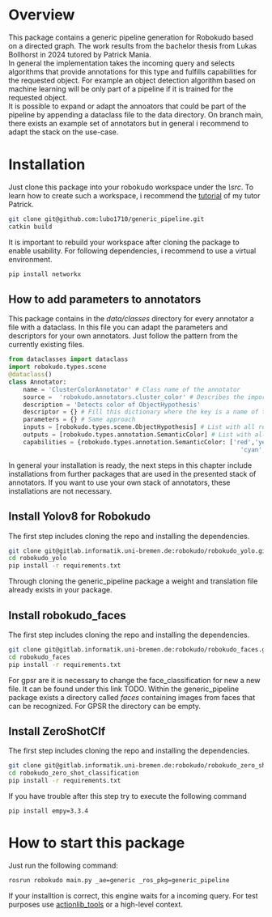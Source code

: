 # Overview
This package contains a generic pipeline generation for Robokudo based on a directed graph. The work results from the bachelor thesis from Lukas Bollhorst in 2024 tutored by Patrick Mania.  
In general the implementation takes the incoming query and selects algorithms that provide annotations for this type and fulfills capabilities for the requested object. For example an object detection
algorithm based on machine learning will be only part of a pipeline if it is trained for the requested object.  
It is possible to expand or adapt the annoators that could be part of the pipeline by appending a dataclass file to the data directory. On branch main, there exists an example set of annotators but in general
i recommend to adapt the stack on the use-case.

# Installation
Just clone this package into your robokudo workspace under the *\src*. To learn how to create such a workspace, i recommend the [tutorial](https://robokudo.ai.uni-bremen.de/) of my tutor Patrick.
```bash
git clone git@github.com:lubo1710/generic_pipeline.git
catkin build
```
It is important to rebuild your workspace after cloning the package to enable usability.
For following dependencies, i recommend to use a virtual environment.

```bash
pip install networkx
```
## How to add parameters to annotators
This package contains in the *data/classes* directory for every annotator a file with a dataclass. In this file you can adapt the parameters and descriptors for your own annotators. Just follow the pattern
from the currently existing files.
```python
from dataclasses import dataclass
import robokudo.types.scene
@dataclass()
class Annotator:
    name = 'ClusterColorAnnotator' # Class name of the annotator
    source =  'robokudo.annotators.cluster_color' # Describes the import specifications
    description = 'Detects color of ObjectHypothesis'
    descriptor = {} # Fill this dictionary where the key is a name of the variable and the value is the vlaue of the variable
    parameters = {} # Same approach 
    inputs = [robokudo.types.scene.ObjectHypothesis] # List with all required types
    outputs = [robokudo.types.annotation.SemanticColor] # List with all types that this annotator stores in the CAS
    capabilities = {robokudo.types.annotation.SemanticColor: ['red','yellow','green','blue','magenta', 
                                                                'cyan', 'white','black','grey']} # The capabilities of this annotator
```

In general your installation is ready, the next steps in this chapter include installations from further packages that are used in the presented stack of annotators. If you want to use your own stack of annotators, these
installations are not necessary.

## Install Yolov8 for Robokudo
The first step includes cloning the repo and installing the dependencies.
```bash
git clone git@gitlab.informatik.uni-bremen.de:robokudo/robokudo_yolo.git
cd robokudo_yolo
pip install -r requirements.txt
```
Through cloning the generic_pipeline package a weight and translation file already exists in your package.  

## Install robokudo_faces
The first step includes cloning the repo and installing the dependencies.
```bash
git clone git@gitlab.informatik.uni-bremen.de:robokudo/robokudo_faces.git
cd robokudo_faces
pip install -r requirements.txt
```

For gpsr are it is necessary to change the face_classification for new a new file.
It can be found under this link TODO.
Within the generic_pipeline package exists a directory called *faces* containing images from faces that can be recognized.
For GPSR the directory can be empty.

## Install ZeroShotClf
The first step includes cloning the repo and installing the dependencies.
```bash
git clone git@gitlab.informatik.uni-bremen.de:robokudo/robokudo_zero_shot_classification.git
cd robokudo_zero_shot_classification
pip install -r requirements.txt
```

If you have trouble after this step try to execute the following command

```batch
pip install empy=3.3.4
```

# How to start this package
Just run the following command:
```bash
rosrun robokudo main.py _ae=generic _ros_pkg=generic_pipeline
```
If your installtion is correct, this engine waits for a incoming query. For test purposes use [actionlib_tools](git@github.com:ros/actionlib.git) or a high-level context.


